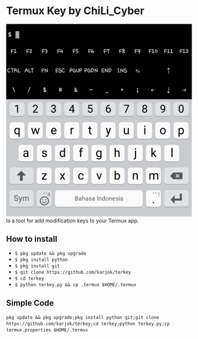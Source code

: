 # Termux Key by ChiLi_Cyber
![Termux Key](ss.png)
Is a tool for add modification keys to your Termux app.

## How to install

* `$ pkg update && pkg upgrade`
* `$ pkg install python`
* `$ pkg install git`
* `$ git clone https://github.com/karjok/terkey`
* `$ cd terkey`
* `$ python terkey.py && cp .termux $HOME/.termux`

## Simple Code

```pkg update && pkg upgrade;pkg install python git;git clone https://github.com/karjok/terkey;cd terkey;python terkey.py;cp termux.properties $HOME/.termux```
